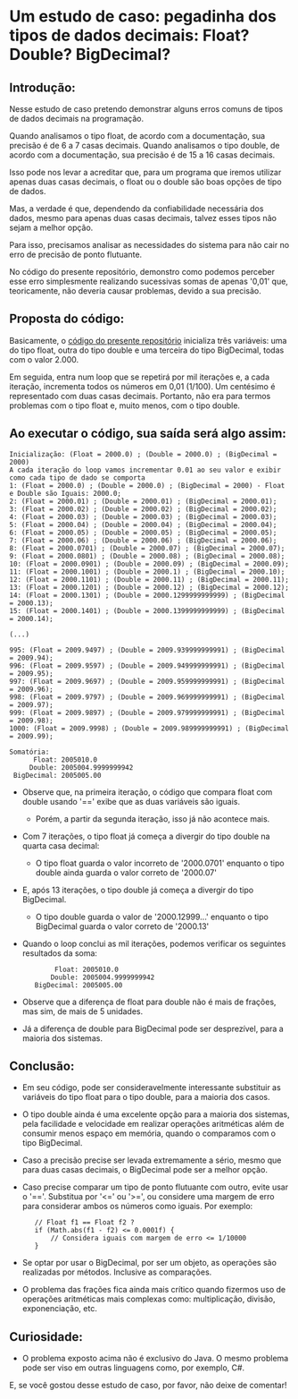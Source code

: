 # Um estudo de caso: pegadinha dos tipos de dados decimais: Float? Double? BigDecimal?

## Introdução:

Nesse estudo de caso pretendo demonstrar alguns erros comuns de tipos de dados decimais na programação.

Quando analisamos o tipo float, de acordo com a documentação, sua precisão é de 6 a 7 casas decimais.
Quando analisamos o tipo double, de acordo com a documentação, sua precisão é de 15 a 16 casas decimais.

Isso pode nos levar a acreditar que, para um programa que iremos utilizar apenas duas casas decimais, o float ou o double são boas opções de tipo de dados.

Mas, a verdade é que, dependendo da confiabilidade necessária dos dados, mesmo para apenas duas casas decimais, talvez esses tipos não sejam a melhor opção.

Para isso, precisamos analisar as necessidades do sistema para não cair no erro de precisão de ponto flutuante.

No código do presente repositório, demonstro como podemos perceber esse erro simplesmente realizando sucessivas somas de apenas '0,01' que, teoricamente, não deveria causar problemas, devido a sua precisão.

## Proposta do código:

Basicamente, o [código do presente repositório](src/Main.java) inicializa três variáveis: uma do tipo float, outra do tipo double e uma terceira do tipo BigDecimal, todas com o valor 2.000.

Em seguida, entra num loop que se repetirá por mil iterações e, a cada iteração, incrementa todos os números em 0,01 (1/100). Um centésimo é representado com duas casas decimais. Portanto, não era para termos problemas com o tipo float e, muito menos, com o tipo double.


## Ao executar o código, sua saída será algo assim:



    Inicialização: (Float = 2000.0) ; (Double = 2000.0) ; (BigDecimal = 2000)
    A cada iteração do loop vamos incrementar 0.01 ao seu valor e exibir como cada tipo de dado se comporta
    1: (Float = 2000.0) ; (Double = 2000.0) ; (BigDecimal = 2000) - Float e Double são Iguais: 2000.0;
    2: (Float = 2000.01) ; (Double = 2000.01) ; (BigDecimal = 2000.01);
    3: (Float = 2000.02) ; (Double = 2000.02) ; (BigDecimal = 2000.02);
    4: (Float = 2000.03) ; (Double = 2000.03) ; (BigDecimal = 2000.03);
    5: (Float = 2000.04) ; (Double = 2000.04) ; (BigDecimal = 2000.04);
    6: (Float = 2000.05) ; (Double = 2000.05) ; (BigDecimal = 2000.05);
    7: (Float = 2000.06) ; (Double = 2000.06) ; (BigDecimal = 2000.06);
    8: (Float = 2000.0701) ; (Double = 2000.07) ; (BigDecimal = 2000.07);
    9: (Float = 2000.0801) ; (Double = 2000.08) ; (BigDecimal = 2000.08);
    10: (Float = 2000.0901) ; (Double = 2000.09) ; (BigDecimal = 2000.09);
    11: (Float = 2000.1001) ; (Double = 2000.1) ; (BigDecimal = 2000.10);
    12: (Float = 2000.1101) ; (Double = 2000.11) ; (BigDecimal = 2000.11);
    13: (Float = 2000.1201) ; (Double = 2000.12) ; (BigDecimal = 2000.12);
    14: (Float = 2000.1301) ; (Double = 2000.1299999999999) ; (BigDecimal = 2000.13);
    15: (Float = 2000.1401) ; (Double = 2000.1399999999999) ; (BigDecimal = 2000.14);
    
    (...)
    
    995: (Float = 2009.9497) ; (Double = 2009.939999999991) ; (BigDecimal = 2009.94);
    996: (Float = 2009.9597) ; (Double = 2009.949999999991) ; (BigDecimal = 2009.95);
    997: (Float = 2009.9697) ; (Double = 2009.959999999991) ; (BigDecimal = 2009.96);
    998: (Float = 2009.9797) ; (Double = 2009.969999999991) ; (BigDecimal = 2009.97);
    999: (Float = 2009.9897) ; (Double = 2009.979999999991) ; (BigDecimal = 2009.98);
    1000: (Float = 2009.9998) ; (Double = 2009.989999999991) ; (BigDecimal = 2009.99);
    
    Somatória:
          Float: 2005010.0
         Double: 2005004.9999999942
     BigDecimal: 2005005.00






- Observe que, na primeira iteração, o código que compara float com double usando '==' exibe que as duas variáveis são iguais.  
  - Porém, a partir da segunda iteração, isso já não acontece mais.


- Com 7 iterações, o tipo float já começa a divergir do tipo double na quarta casa decimal:  
  - O tipo float guarda o valor incorreto de '2000.0701' enquanto o tipo double ainda guarda o valor correto de '2000.07'


- E, após 13 iterações, o tipo double já começa a divergir do tipo BigDecimal.  
  - O tipo double guarda o valor de '2000.12999...' enquanto o tipo BigDecimal guarda o valor correto de '2000.13'


- Quando o loop conclui as mil iterações, podemos verificar os seguintes resultados da soma:

              Float: 2005010.0
             Double: 2005004.9999999942
         BigDecimal: 2005005.00

- Observe que a diferença de float para double não é mais de frações, mas sim, de mais de 5 unidades.
- Já a diferença de double para BigDecimal pode ser desprezível, para a maioria dos sistemas.

## Conclusão:

   - Em seu código, pode ser consideravelmente interessante substituir as variáveis do tipo float para o tipo double, para a maioria dos casos.


   - O tipo double ainda é uma excelente opção para a maioria dos sistemas, pela facilidade e velocidade em realizar operações aritméticas além de consumir menos espaço em memória, quando o comparamos com o tipo BigDecimal.


   - Caso a precisão precise ser levada extremamente a sério, mesmo que para duas casas decimais, o BigDecimal pode ser a melhor opção.


   - Caso precise comparar um tipo de ponto flutuante com outro, evite usar o '=='. Substitua por '<=' ou '>=', ou considere uma margem de erro para considerar ambos os números como iguais. Por exemplo:

            // Float f1 == Float f2 ?
            if (Math.abs(f1 - f2) <= 0.0001f) {
                // Considera iguais com margem de erro <= 1/10000
            }

   - Se optar por usar o BigDecimal, por ser um objeto, as operações são realizadas por métodos. Inclusive as comparações.
   - O problema das frações fica ainda mais crítico quando fizermos uso de operações aritméticas mais complexas como: multiplicação, divisão, exponenciação, etc.

## Curiosidade:

- O problema exposto acima não é exclusivo do Java. O mesmo problema pode ser viso em outras linguagens como, por exemplo, C#.

E, se você gostou desse estudo de caso, por favor, não deixe de comentar!